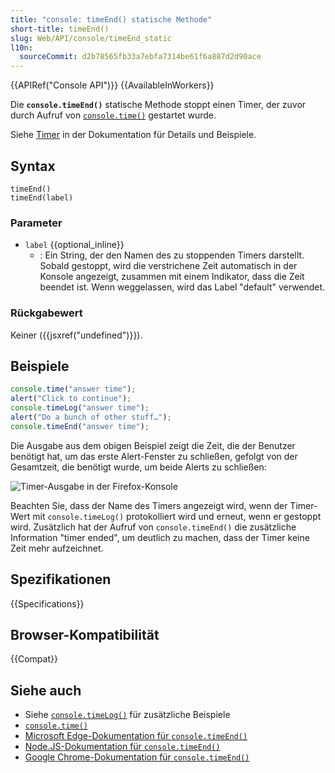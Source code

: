 ```yaml
---
title: "console: timeEnd() statische Methode"
short-title: timeEnd()
slug: Web/API/console/timeEnd_static
l10n:
  sourceCommit: d2b78565fb33a7ebfa7314be61f6a887d2d90ace
---
```


{{APIRef("Console API")}} {{AvailableInWorkers}}

Die **`console.timeEnd()`** statische Methode stoppt einen Timer, der zuvor durch Aufruf von [`console.time()`](/de/docs/Web/API/Console/time_static) gestartet wurde.

Siehe [Timer](/de/docs/Web/API/console#timers) in der Dokumentation für Details und Beispiele.

## Syntax

```js-nolint
timeEnd()
timeEnd(label)
```

### Parameter

- `label` {{optional_inline}}
  - : Ein String, der den Namen des zu stoppenden Timers darstellt. Sobald gestoppt, wird die verstrichene Zeit automatisch in der Konsole angezeigt, zusammen mit einem Indikator, dass die Zeit beendet ist. Wenn weggelassen, wird das Label "default" verwendet.

### Rückgabewert

Keiner ({{jsxref("undefined")}}).

## Beispiele

```js
console.time("answer time");
alert("Click to continue");
console.timeLog("answer time");
alert("Do a bunch of other stuff…");
console.timeEnd("answer time");
```

Die Ausgabe aus dem obigen Beispiel zeigt die Zeit, die der Benutzer benötigt hat, um das erste Alert-Fenster zu schließen, gefolgt von der Gesamtzeit, die benötigt wurde, um beide Alerts zu schließen:

![Timer-Ausgabe in der Firefox-Konsole](timer_output.png)

Beachten Sie, dass der Name des Timers angezeigt wird, wenn der Timer-Wert mit `console.timeLog()` protokolliert wird und erneut, wenn er gestoppt wird. Zusätzlich hat der Aufruf von `console.timeEnd()` die zusätzliche Information "timer ended", um deutlich zu machen, dass der Timer keine Zeit mehr aufzeichnet.

## Spezifikationen

{{Specifications}}

## Browser-Kompatibilität

{{Compat}}

## Siehe auch

- Siehe [`console.timeLog()`](/de/docs/Web/API/Console/timeLog_static) für zusätzliche Beispiele
- [`console.time()`](/de/docs/Web/API/Console/time_static)
- [Microsoft Edge-Dokumentation für `console.timeEnd()`](https://learn.microsoft.com/en-us/microsoft-edge/devtools-guide-chromium/console/api#timeend)
- [Node.JS-Dokumentation für `console.timeEnd()`](https://nodejs.org/docs/latest/api/console.html#consoletimeendlabel)
- [Google Chrome-Dokumentation für `console.timeEnd()`](https://developer.chrome.com/docs/devtools/console/api/#timeend)
